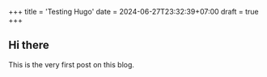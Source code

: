 +++
title = 'Testing Hugo'
date = 2024-06-27T23:32:39+07:00
draft = true
+++
## Hi there

This is the very first post on this blog.
